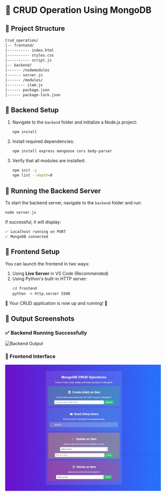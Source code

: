 # 🚀 CRUD Operation Using MongoDB

## 📁 Project Structure
```
Crud_operation/
│-- frontend/
|---------- index.html
|---------- styles.css
|---------- script.js
│-- backend/
|------ /nodemodules
|------ server.js
|------ /modules/
|-------- item.js
|------ package.json
|------ package-lock.json
```

## 🔧 Backend Setup
1. Navigate to the `backend` folder and initialize a Node.js project:
   ```sh
   npm install
   ```
2. Install required dependencies:
   ```sh
   npm install express mongoose cors body-parser
   ```
3. Verify that all modules are installed:
   ```sh
   npm init -y
   npm list --depth=0
   ```

## 🚀 Running the Backend Server
To start the backend server, navigate to the `backend` folder and run:
```sh
node server.js
```
If successful, it will display:
```
✅ Localhost running on PORT
✅ MongoDB connected
```

## 🎨 Frontend Setup
You can launch the frontend in two ways:
1. Using **Live Server** in VS Code (Recommended)
2. Using Python's built-in HTTP server:
   ```sh
   cd frontend
   python -m http.server 5500
   ```

🎉 Your CRUD application is now up and running! 🚀

## 📸 Output Screenshots

### ✅ Backend Running Successfully
![Backend Output](images/backend-output.png)

### 🎨 Frontend Interface
![Frontend UI](task3.jpeg)

